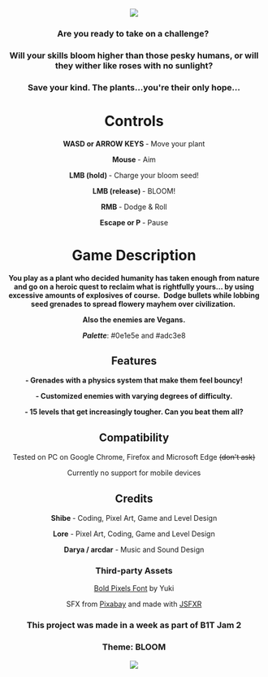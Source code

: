 <div style="text-align: center">
<h3><img src="https://img.itch.zone/aW1nLzIyNzkxNTg4LnBuZw==/original/JZDfbE.png"></h3><h3>Are you ready to take on a challenge?&nbsp;</h3><h3>Will your skills bloom higher than those pesky humans, or will they wither like roses with no sunlight?</h3><h3>Save your kind. The plants...you're their only hope...</h3><h1>Controls</h1>
<p><strong>WASD or ARROW KEYS&nbsp;</strong>- Move your plant</p>
<p><strong>Mouse </strong>- Aim</p>
<p><strong>LMB (hold) </strong>- Charge your bloom seed!</p><p><strong>LMB (release) </strong>- BLOOM!</p>
<p><strong>RMB </strong>- Dodge & Roll</p>
<p><strong>Escape or P </strong>- Pause</p>
<h1>Game Description</h1>
<p><strong>You play as a plant who decided humanity has taken enough from nature and go on a heroic quest to reclaim what is rightfully yours&hellip; by using excessive amounts of explosives of course.&nbsp;&nbsp;</strong><strong>Dodge bullets while lobbing seed grenades to spread flowery mayhem over civilization.&nbsp;</strong></p><p><strong>Also the enemies are Vegans.</strong></p><p><strong><em>Palette</em></strong>: #0e1e5e and&nbsp;#adc3e8</p>
<h2>Features</h2><p><strong>- Grenades with a physics system that make them feel bouncy!</strong></p><p><strong>- Customized enemies with varying degrees of difficulty.</strong><strong></strong></p><p><strong>- 15 levels that get increasingly tougher. Can you beat them all?</strong></p><h2>Compatibility</h2>
<p>Tested on PC on Google Chrome, Firefox&nbsp;and Microsoft Edge <del>(don't ask)</del></p>
<p>Currently no support for mobile devices</p>
<h2>Credits</h2>
<p><strong>Shibe </strong>- Coding, Pixel Art, Game and Level Design</p>
<p><strong>Lore</strong> - Pixel Art, Coding, Game and Level Design</p>
<p><strong>Darya / arcdar</strong> - Music and Sound Design</p>
<h3>Third-party Assets</h3>
<p><a href="https://www.1001fonts.com/boldpixels-font.html" target="_blank">Bold Pixels Font</a>&nbsp;by Yuki</p>
<p>SFX from&nbsp;<a href="https://pixabay.com/" target="_blank">Pixabay</a> and made with&nbsp;<a href="https://sfxr.me/" target="_blank">JSFXR</a></p><h3>This project was made in a week as part of B1T Jam 2</h3><h3>Theme: BLOOM</h3><p><img src="https://img.itch.zone/aW1nLzIyNzc3Nzg4LmdpZg==/original/tNMSxc.gif"><br></p></div>